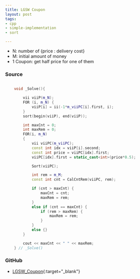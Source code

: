 ```yaml
---
title: LGSW Coupon
layout: post
tags:
- cpp
- simple-implementation
- sort

---
```


- N: number of {price : delivery cost}
- M: initial amount of money
- 1 Coupon: get half price for one of them

### Source

```cpp

    void _Solve(){

        vii viiP(m_N);
        FOR (i, m_N) {
            viiP[i] = ii(-1*m_viiPC[i].first, i);
        }
        sort(begin(viiP), end(viiP));

        int maxCnt = 0;
        int maxRem = 0;
        FOR(i, m_N)
        {
            vii viiPC(m_viiPC);
            const int idx = viiP[i].second;
            const int price = viiPC[idx].first;
            viiPC[idx].first = static_cast<int>(price*0.5);

            Sort(viiPC);

            int rem = m_M;
            const int cnt = CalCntRem(viiPC, rem);

            if (cnt > maxCnt) {
                maxCnt = cnt;
                maxRem = rem;
            }
            else if (cnt == maxCnt) {
                if (rem > maxRem) {
                    maxRem = rem;
                }
            }
            else {}
        }

        cout << maxCnt << " " << maxRem;
    } // _Solve()

```

### GitHub

- [LGSW_Coupon](<https://github.com/coolwindjo/algoguru/tree/master/_posts/Done/LGSW_Coupon>){:target="_blank"}
